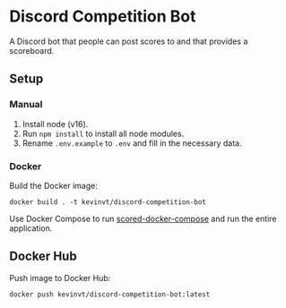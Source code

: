 # Discord Competition Bot

A Discord bot that people can post scores to and that provides a scoreboard.

## Setup

### Manual

1. Install node (v16).
2. Run `npm install` to install all node modules.
3. Rename `.env.example` to `.env` and fill in the necessary data.

### Docker

Build the Docker image: 
```
docker build . -t kevinvt/discord-competition-bot
```
Use Docker Compose to run [scored-docker-compose](https://github.com/KevinVanthuyne/scored-docker-compose) and run the entire application.

## Docker Hub

Push image to Docker Hub: 
```
docker push kevinvt/discord-competition-bot:latest
```